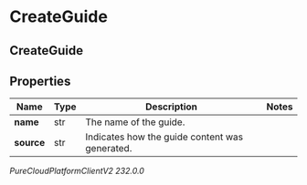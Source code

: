 # CreateGuide

## CreateGuide

## Properties

|Name | Type | Description | Notes|
|------------ | ------------- | ------------- | -------------|
| **name** | str | The name of the guide. | |
| **source** | str | Indicates how the guide content was generated. | |



_PureCloudPlatformClientV2 232.0.0_
